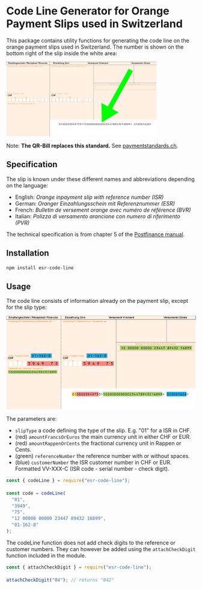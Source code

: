 # Code Line Generator for Orange Payment Slips used in Switzerland

This package contains utility functions for generating the code line on the orange payment slips used in Switzerland. The number is shown on the bottom right of the slip inside the white area:

![Swiss orange inpayment slip with code line example](./doc/code-line-location.gif)

Note: **The QR-Bill replaces this standard.** See [paymentstandards.ch](https://www.paymentstandards.ch/).

## Specification

The slip is known under these different names and abbreviations depending on the language:

- English: _Orange inpayment slip with reference number (ISR)_
- German: _Oranger Einzahlungsschein mit Referenznummer (ESR)_
- French: _Bulletin de versement orange avec numéro de référence (BVR)_
- Italian: _Polizza di versamento arancione con numero di riferimento (PVR)_

The technical specification is from chapter 5 of the [Postfinance manual](https://www.postfinance.ch/content/dam/pfch/doc/cust/download/inpayslip_isr_man_en.pdf).

## Installation

```bash
npm install esr-code-line
```

## Usage

The code line consists of information already on the payment slip, except for the slip type:

![Code line parameters example](./doc/code-line-parameters.gif)

The parameters are:

- `slipType` a code defining the type of the slip. E.g. "01" for a ISR in CHF.
- (red) `amountFrancsOrEuros` the main currency unit in either CHF or EUR.
- (red) `amountRappenOrCents` the fractional currency unit in Rappen or Cents.
- (green) `referenceNumber` the reference number with or without spaces.
- (blue) `customerNumber` the ISR customer number in CHF or EUR. Formatted VV-XXX-C (ISR code - serial number - check digit).

```js
const { codeLine } = require("esr-code-line");

const code = codeLine(
  "01",
  "3949",
  "75",
  "12 00000 00000 23447 89432 16899",
  "01-162-8"
);
```

The codeLine function does not add check digits to the reference or customer numbers. They can however be added using the `attachCheckDigit` function included in the module.

```js
const { attachCheckDigit } = require("esr-code-line");

attachCheckDigit("04"); // returns "042"
```
